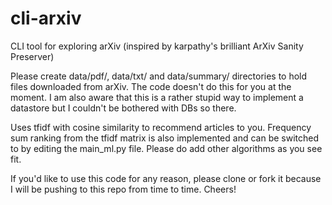 # cli-arxiv
CLI tool for exploring arXiv (inspired by karpathy's brilliant ArXiv Sanity Preserver)

Please create data/pdf/, data/txt/ and data/summary/ directories to hold files downloaded from arXiv. The code doesn't do this for you at the moment. I am also aware that this is a rather stupid way to implement a datastore but I couldn't be bothered with DBs so there.

Uses tfidf with cosine similarity to recommend articles to you. Frequency sum ranking from the tfidf matrix is also implemented and can be switched to by editing the main_ml.py file. Please do add other algorithms as you see fit.

If you'd like to use this code for any reason, please clone or fork it because I will be pushing to this repo from time to time. Cheers!
